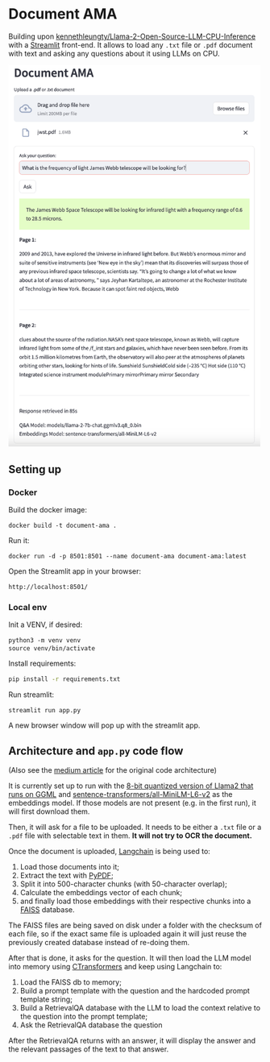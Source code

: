 # Document AMA

Building upon [kennethleungty/Llama-2-Open-Source-LLM-CPU-Inference](https://github.com/kennethleungty/Llama-2-Open-Source-LLM-CPU-Inference)
with a [Streamlit](https://streamlit.io/) front-end. It allows to load any `.txt` file or `.pdf`
document with text and asking any questions about it using LLMs on CPU.

<img src="reference_image.png" width="500">

## Setting up

### Docker

Build the docker image:
```shell
docker build -t document-ama .
```

Run it:
```shell
docker run -d -p 8501:8501 --name document-ama document-ama:latest
```

Open the Streamlit app in your browser:
```shell
http://localhost:8501/
```

### Local env

Init a VENV, if desired:
```shell
python3 -m venv venv
source venv/bin/activate
```

Install requirements:
```sh
pip install -r requirements.txt
```

Run streamlit:
```shell
streamlit run app.py
```

A new browser window will pop up with the streamlit app.

## Architecture and `app.py` code flow

(Also see the [medium article](https://towardsdatascience.com/running-llama-2-on-cpu-inference-for-document-q-a-3d636037a3d8)
for the original code architecture)

It is currently set up to run with the [8-bit quantized version of Llama2 that runs on GGML](https://huggingface.co/TheBloke/Llama-2-7B-Chat-GGML/blob/main/llama-2-7b-chat.ggmlv3.q8_0.bin)
and [sentence-transformers/all-MiniLM-L6-v2](https://huggingface.co/sentence-transformers/all-MiniLM-L6-v2)
as the embeddings model. If those models are not present (e.g. in the first run), it will first download them.

Then, it will ask for a file to be uploaded. It needs to be either a `.txt` file or a `.pdf` file with selectable
text in them. **It will not try to OCR the document.**

Once the document is uploaded, [Langchain](https://python.langchain.com) is being used to:
1. Load those documents into it;
1. Extract the text with [PyPDF](https://github.com/py-pdf/pypdf);
1. Split it into 500-character chunks (with 50-character overlap);
1. Calculate the embeddings vector of each chunk;
1. and finally load those embeddings with their respective chunks into a
[FAISS](https://github.com/facebookresearch/faiss) database.

The FAISS files are being saved on disk under a folder with the checksum of each file, so if the exact
same file is uploaded again it will just reuse the previously created database instead of re-doing them.

After that is done, it asks for the question. It will then load the LLM model into memory
using [CTransformers](https://github.com/marella/ctransformers) and keep using Langchain to:
1. Load the FAISS db to memory;
1. Build a prompt template with the question and the hardcoded prompt template string;
1. Build a RetrievalQA database with the LLM to load the context relative to the question into the prompt template;
1. Ask the RetrievalQA database the question

After the RetrievalQA returns with an answer, it will display the answer and the relevant passages of the
text to that answer.
